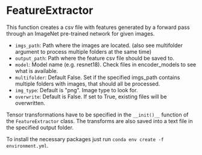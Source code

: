 # FeatureExtractor

This function creates a csv file with features generated by a forward pass through an ImageNet pre-trained network
for given images.

- `imgs_path`:
   Path where the images are located. (also see multifolder argument to process multiple folders at the same time)
- `output_path`:
   Path where the feature csv file should be saved to.
- `model`:
   Model name (e.g. resnet18). Check files in encoder_models to see what is available.
- `multifolder`:
   Default False. Set if the specified imgs_path contains multiple folders with images, that should all be processed.
- `img_type`:
   Default is "png". Image type to look for.
- `overwrite`: Default is False. If set to True, existing files will be overwritten.

Tensor transformations have to be specified in the `__init()__` function of the `FeatureExtractor` class. The transforms
are also saved into a text file in the specified output folder.

To install the necessary packages just run `conda env create -f environment.yml`.
